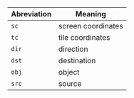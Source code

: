 
Abreviation | Meaning
----------- | -------
`sc`        | screen coordinates
`tc`        | tile coordinates
`dir`       | direction
`dst`       | destination
`obj`       | object
`src`       | source
